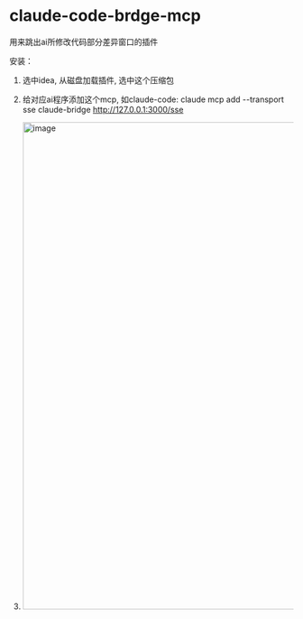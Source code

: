 # claude-code-brdge-mcp
用来跳出ai所修改代码部分差异窗口的插件

安装：
1. 选中idea, 从磁盘加载插件, 选中这个压缩包
2. 给对应ai程序添加这个mcp, 如claude-code:
claude mcp add --transport sse claude-bridge http://127.0.0.1:3000/sse

3. <img width="575" height="864" alt="image" src="https://github.com/user-attachments/assets/aab73a48-a76a-4063-9f19-abf04a5a8bb6" />
